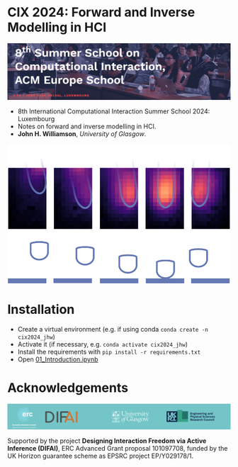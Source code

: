 # CIX 2024: Forward and Inverse Modelling in HCI
![CI](imgs/header.png)

* 8th International Computational Interaction Summer School 2024: Luxembourg
* Notes on forward and inverse modelling in HCI.
* **John H. Williamson**, *University of Glasgow*.

![CI](imgs/finger_track.png)

# Installation
* Create a virtual environment (e.g. if using conda `conda create -n cix2024_jhw`)
* Activate it (if necessary, e.g. `conda activate cix2024_jhw`)
* Install the requirements with `pip install -r requirements.txt`
* Open  [01_Introduction.ipynb](01_Introduction.ipynb) 

# Acknowledgements
![DIFAI](imgs/difai.png)

Supported by the project **Designing Interaction Freedom via Active Inference (DIFAI)**, ERC Advanced Grant proposal 101097708, funded by the UK Horizon guarantee scheme as EPSRC project EP/Y029178/1.